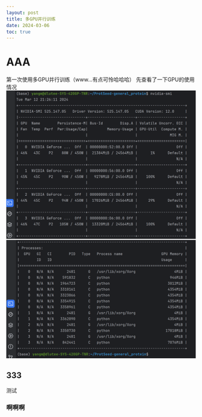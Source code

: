 ```yaml
---
layout: post
title: 多GPU并行训练
date: 2024-03-06
toc: true
---
```


# AAA

第一次使用多GPU并行训练（www...有点可怜哈哈哈）
先查看了一下GPU的使用情况
![图片](https://github.com/MingYangi/MingYangi.github.io/blob/master/images/%E5%A4%9AGPU%E5%B9%B6%E8%A1%8C%E8%AE%AD%E7%BB%83/nvidia-smi.png)
![](./images/多GPU并行训练/nvidia-smi2.png)



## 333

测试



### 啊啊啊

